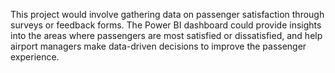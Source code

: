 This project would involve gathering data on passenger satisfaction through surveys or feedback forms. The Power BI dashboard could provide insights into the areas where passengers are most satisfied or dissatisfied, and help airport managers make data-driven decisions to improve the passenger experience.
